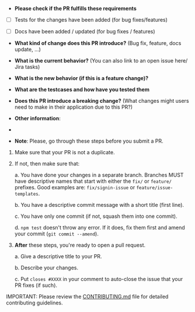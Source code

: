 * **Please check if the PR fulfills these requirements**
- [ ] Tests for the changes have been added (for bug fixes/features)
- [ ] Docs have been added / updated (for bug fixes / features)


* **What kind of change does this PR introduce?** (Bug fix, feature, docs update, ...)


* **What is the current behavior?** (You can also link to an open issue here/ Jira tasks)


* **What is the new behavior (if this is a feature change)?**


* **What are the testcases and how have you tested them**


* **Does this PR introduce a breaking change?** (What changes might users need to make in their application due to this PR?)


* **Other information**:
* 

* **Note**:
Please, go through these steps before you submit a PR.

1. Make sure that your PR is not a duplicate.
2. If not, then make sure that:

    a. You have done your changes in a separate branch. Branches MUST have descriptive names that start with either the `fix/` or `feature/` prefixes. Good examples are: `fix/signin-issue` or `feature/issue-templates`.

    b. You have a descriptive commit message with a short title (first line).

    c. You have only one commit (if not, squash them into one commit).

    d. `npm test` doesn't throw any error. If it does, fix them first and amend your commit (`git commit --amend`).

3. **After** these steps, you're ready to open a pull request.

    a. Give a descriptive title to your PR.

    b. Describe your changes.

    c. Put `closes #XXXX` in your comment to auto-close the issue that your PR fixes (if such).

IMPORTANT: Please review the [CONTRIBUTING.md](../CONTRIBUTING.md) file for detailed contributing guidelines.
